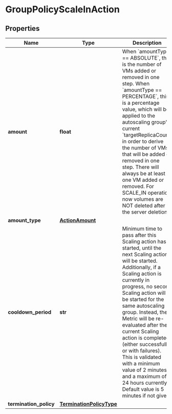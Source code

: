 # GroupPolicyScaleInAction

## Properties
| Name | Type | Description | Notes |
| ------------ | ------------- | ------------- | ------------- |
| **amount** | **float** | When &#x60;amountType &#x3D;&#x3D; ABSOLUTE&#x60;, this is the number of VMs added or removed in one step. When &#x60;amountType &#x3D;&#x3D; PERCENTAGE&#x60;, this is a percentage value, which will be applied to the autoscaling group&#39;s current &#x60;targetReplicaCount&#x60; in order to derive the number of VMs that will be added or removed in one step. There will always be at least one VM added or removed.   For SCALE_IN operation now volumes are NOT deleted after the server deletion. |  |
| **amount_type** | [**ActionAmount**](ActionAmount.md) |  |  |
| **cooldown_period** | **str** | Minimum time to pass after this Scaling action has started, until the next Scaling action will be started. Additionally, if a Scaling action is currently in progress, no second Scaling action will be started for the same autoscaling group. Instead, the Metric will be re-evaluated after the current Scaling action is completed (either successfully or with failures). This is validated with a minimum value of 2 minutes and a maximum of 24 hours currently. Default value is 5 minutes if not given. | [optional] [default to '5m'] |
| **termination_policy** | [**TerminationPolicyType**](TerminationPolicyType.md) |  | [optional]  |


